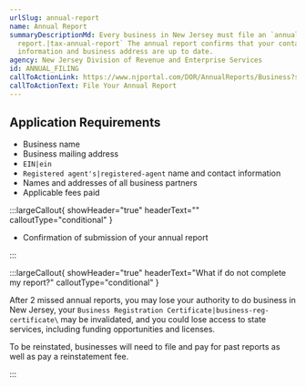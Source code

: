 ```yaml
---
urlSlug: annual-report
name: Annual Report
summaryDescriptionMd: Every business in New Jersey must file an `annual
  report.|tax-annual-report` The annual report confirms that your contact
  information and business address are up to date.
agency: New Jersey Division of Revenue and Enterprise Services
id: ANNUAL_FILING
callToActionLink: https://www.njportal.com/DOR/AnnualReports/Business?sessionType=AnnualReport
callToActionText: File Your Annual Report
---
```


## Application Requirements

- Business name
- Business mailing address
- `EIN|ein`
- `Registered agent's|registered-agent` name and contact information
- Names and addresses of all business partners
- Applicable fees paid

:::largeCallout{ showHeader="true" headerText="" calloutType="conditional" }

- Confirmation of submission of your annual report

:::

:::largeCallout{ showHeader="true" headerText="What if do not complete my report?" calloutType="conditional" }

After 2 missed annual reports, you may lose your authority to do business in New Jersey, your `Business Registration Certificate|business-reg-certificate\` may be invalidated, and you could lose access to state services, including funding opportunities and licenses.

To be reinstated, businesses will need to file and pay for past reports as well as pay a reinstatement fee.

:::
